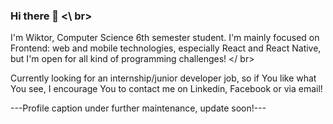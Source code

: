 ### Hi there 👋 <\ br>

I'm Wiktor, Computer Science 6th semester student. I'm mainly focused on Frontend: web and mobile technologies, especially React and React Native, but I'm open for all kind of programming challenges! </ br>

Currently looking for an internship/junior developer job, so if You like what You see, I encourage You to contact me on Linkedin, Facebook or via email!</br>

---Profile caption under further maintenance, update soon!---
<!--
**Guccio163/Guccio163** is a ✨ _special_ ✨ repository because its `README.md` (this file) appears on your GitHub profile.

Here are some ideas to get you started:

- 🔭 I’m currently working on ...
- 🌱 I’m currently learning ...
- 👯 I’m looking to collaborate on ...
- 🤔 I’m looking for help with ...
- 💬 Ask me about ...
- 📫 How to reach me: ...
- 😄 Pronouns: ...
- ⚡ Fun fact: ...
-->
